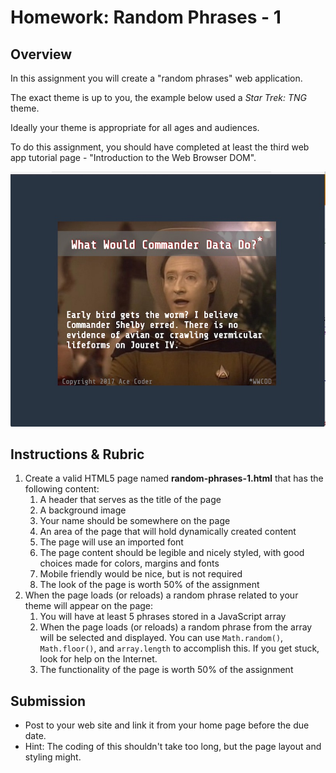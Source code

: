 # Homework: Random Phrases - 1

## Overview
In this assignment you will create a "random phrases" web application. 

The exact theme is up to you, the example below used a *Star Trek: TNG* theme.

Ideally your theme is appropriate for all ages and audiences.

To do this assignment, you should have completed at least the third web app tutorial page - "Introduction to the Web Browser DOM".

![Web Page](_images/random-phrases-1-done.jpg)

## Instructions & Rubric
1. Create a valid HTML5 page named **random-phrases-1.html** that has the following content:
    1. A header that serves as the title of the page
    1. A background image
    1. Your name should be somewhere on the page
    1. An area of the page that will hold dynamically created content
    1. The page will use an imported font
    1. The page content should be legible and nicely styled, with good choices made for colors, margins and fonts
    1. Mobile friendly would be nice, but is not required
    1. The look of the page is worth 50% of the assignment
1. When the page loads (or reloads) a random phrase related to your theme will appear on the page:
    1. You will have at least 5 phrases stored in a JavaScript array
    1. When the page loads (or reloads) a random phrase from the array will be selected and displayed. You can use `Math.random()`, `Math.floor()`, and `array.length` to accomplish this. If you get stuck, look for help on the Internet.
    1. The functionality of the page is worth 50% of the assignment

## Submission
- Post to your web site and link it from your home page before the due date.
- Hint: The coding of this shouldn't take too long, but the page layout and styling might.
